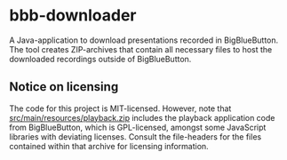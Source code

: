 # bbb-downloader
A Java-application to download presentations recorded in BigBlueButton. The tool creates ZIP-archives that contain all necessary files to host the downloaded recordings outside of BigBlueButton.


## Notice on licensing

The code for this project is MIT-licensed. However, note that [src/main/resources/playback.zip](src/main/resources/playback.zip) includes the playback application code from BigBlueButton, which is GPL-licensed, amongst some JavaScript libraries with deviating licenses. Consult the file-headers for the files contained within that archive for licensing information.
